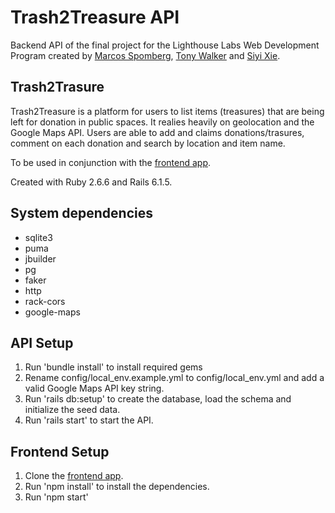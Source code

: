 # Trash2Treasure API

Backend API of the final project for the Lighthouse Labs Web Development Program created by [Marcos Spomberg](https://github.com/spomberg), [Tony Walker](https://github.com/TonyWalker101) and [Siyi Xie](https://github.com/isissi).

## Trash2Trasure
Trash2Treasure is a platform for users to list items (treasures) that are being left for donation in public spaces. It realies heavily on geolocation and the Google Maps API. Users are able to add and claims donations/trasures, comment on each donation and search by location and item name.

To be used in conjunction with the [frontend app](https://github.com/TonyWalker101/trash2treasure).

Created with Ruby 2.6.6 and Rails 6.1.5.

## System dependencies
- sqlite3
- puma
- jbuilder
- pg
- faker
- http
- rack-cors
- google-maps

## API Setup
1. Run 'bundle install' to install required gems
2. Rename config/local_env.example.yml to config/local_env.yml and add a valid Google Maps API key string.
3. Run 'rails db:setup' to create the database, load the schema and initialize the seed data.
4. Run 'rails start' to start the API.

## Frontend Setup
1. Clone the [frontend app](https://github.com/TonyWalker101/trash2treasure).
2. Run 'npm install' to install the dependencies.
3. Run 'npm start'
